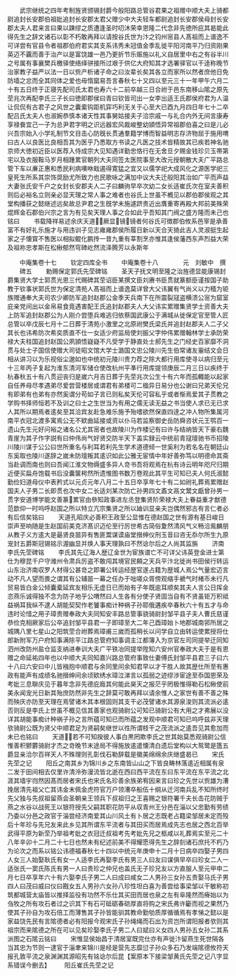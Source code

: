 <!-- { "loadSidebar": true } -->
　　武宗继统之四年考制旌贤颁锡封爵今般阳路总管谷君果之祖赠中顺大夫上骑都尉追封长安郡伯祖妣追封长安郡太君父赠少中大夫轻车都尉追封长安郡侯母封长安郡太夫人君来言曰果以踈缪之质遭逢圣时叨沐荣幸恩隆二代念非先徳所庇其曷能此得先生之辞文诸石以彰不朽敢再拜以请按谷氏世为汴之钧州宻县人髙祖而上谱逸不可详尝有官县令者祖郡伯府君实其支系讳秀未冠值金季乱徙平阳河南平乃归资刚果英迈不覊而善于治产以是富饶雄一邑乃更折节乐赈施以礼义自居里中右之有谷半川之号属有事襄樊兵檄驿使络绎骈接所过艰于供亿大府知其才选署驿官以干逹称晚节治家教子益严以法一日以赀产析诸子命之曰汝辈长矣其各立而家所以然者庶他日免防墙之忿而全其同体之爱也毋惰窳易吾言春秋七十又四以至元三十一年甲午六月二十有五日终于正寝先配司氏太君也寿六十二前卒越三日合祔于邑东南移山隂之原先茔兆次再配李氏三子长曰徳即郡侯曰青曰钦皆司出一女李出适王氏郡侯府君为人温让侃侃有古君子之风世之囊槖钩距机穽巧利无关于心至大已酉九月四日年七十二卒配吕氏太夫人也淑婉恭慎本诸天性其事舅姑接夫子洽宗戚一与礼合内外无间言康寿享禄飬宜己一子为总尹君字明之识远器宏风裁峻整幼頴悟异常祖郡伯喜之曰是儿必兴吾宗始入小学礼制节文目击心防旣长贯通羣籍学博而智益明志存济物屈于施用喟曰古人以良医比良相吾其为医乎乃悉取方书读之凡医之技术皆精故其已疾若神名驰京师大徳初近臣以医荐入侍成宗大见知遇详勤忠恪行在无舍旦夕赐金钱珍贝玉帯第宅以及衣服鞍马岁月相踵累官朝列大夫同签太医院事至大改元授朝散大夫广平路总管下车以亷正惠和悉民利病噢咻戢遏得寛猛之宜又以儒学祀大成风化之源医学祀三皇死生所系其崇饰奨励尤所致力也民歌咏之满加中议大夫迁般阳其治如广平而声益大妻张氏安千户之女封长安郡夫人二子曰麟驹早卒次幼二女长适崔氏次在室夫善积则后必裕名立则亲必显天理之常人事之难者也谷氏上世虽不槪见以郡伯郡侯观之其堂构播获之懿继述远矣故总尹君之生旣学未施遽跻贵近出膺重寄再殿大邦前美殊荣焜辉金石郡伯兴宗之言为有见矣天理人事之合如此乎吾知其门阀之盛方隆而未己也铭曰
　　书载降祥易述余庆天道厥显镜镜者何谷氏可徴郡伯攸系邑宰是承善富不有好礼乐施才与用违训子见志雍雍郡侯所履日新以天合天猗此吉人灵淑挺生起家之子懐寳不售医以相拟鲲化鹏抟一昔九重有莘割烹亦惟其逢侯藩西东声烈益大荣及祖祢忠孝斯在松楸郁然穹碑屹然流泽腾芳以永斯年

　　中庵集卷十七
　　钦定四库全书
　　中庵集卷十八　　　　元　刘敏中　撰
　　碑五
　　勅赐保定郭氏先茔碑铭
　　圣天子抚文明至隆之治旌德显能康锡封爵集贤大学士郭贯光恩三代赐碑其茔诏臣某撰文臣刘赓书臣贯就篆额臣谨按国子助教于钦事状郭氏世为保定清苑人髙祖而上谱逸莫详曾大父讳翼有气尚义以力穑为钜族赠通奉大夫司农少卿防军追封赵郡公金季天兵南下在所震裂冦盗横溃公宻为窟室庇亲党间出以金帛易食竟遇害配王氏追封赵郡夫人大父讳实累赠集贤学士资善大夫上防军追封赵郡公为人刚介尝堕兵难逃归依蔡国武康公于满城从徙保定官至管人匠总管以卒戊辰七月十二日葬于清苑小激里之北原祔樊氏梁氏并追封赵郡夫人二子父其长也讳希防次希奕质直不仕一女适少府监局使刘振父字仲伟累赠翰林学士承防荣禄大夫柱国追封赵国公夙頴悟嶷嶷不凡受学于静直处士郝先生之门经史百家靡不洞贯与处士子国信使赠大司徒昭文馆大学士潞国文忠公陵川先生伯常诸友軰结文会日相从讲习以为乐视俗尘邈如也中统初元陵川贵力荐之除大都行用库使寻以病归至元十三年丙子复起为淮东清河军储仓使改杭州平凖行用库提领庚辰二月三日以疾终于杭春秋五十有八贯迎丧归是嵗六月吉日葬于先茔兆次公生十有六年而孤輙能以起家自任养母尽孝遇弟尽爱尝营楼居或谓君有弟楼可二楹异日易分也公谢曰兄弟天伦兄有即弟有也弟有亦然奚谓分苟如子言已则私矣天伦可容私乎或者惭焉爱其子贯教之学购书择师恒若不及训之曰士之生世当为有用之儒无读无益之书当使人求已无已求人其所以期焉者逺矣至其洽宾友赴急难乐施予殆嗜欲然保直四逹之冲人物所集属河南平衣冠北渡多寓焉公无不欵曲延接或资以仆马若监察御史岳防舜咨状元王鹗百一遗山先生元好问裕之诸名公尤其宻者也故陵川为作楼记有曰许与结纳皆天下豪右魏青崖为其子作字説有曰仲伟尚气好贤交防半天下盖实録云中统前青冦璮驰书币招陵川陵川谋于公公曰世所重名与利耳若利先生学术道德倾一世奚利为若名名在朝廷山东奚取也陵川遂辞之嵗未防璮叛其逺识如此公雅无宦情中年好善弥笃以明德命其斋当赴调而南也则曰吾闻江淮文物缛盛多异人竒书吾将观焉在杭有诗云明年咫尺归期近便买扁舟饱载书后没囊箧枵然所遗惟图书数万卷观此其平生可知已夫人何氏淑懿勤俭妇道母仪中表矜式以元贞元年八月二十五日卒享年七十有二如祔礼葬焉累赠赵国夫人子男二长即贯也次中女二长适刘某次防亡孙男四文鼒文鬲文鬵文甗曾孙男一贯字安道博学能文善篆累官由叅知政事进左丞登集贤阶荣禄大夫上眷益重才猷德范歆仰一时呜呼赵国之所以特立亢宗集贤之所以廸训显亲夫岂偶然邪古有言仁者必有后信矣铭曰
　　天道孔昭庆必善积王政至公显惟在德赵国之世有源有基日峻日崇声至响随是生赵国前美克济髙识迈伦至行厉世希古简俗夐然清风气义畅洽鳯麟朋从教子义方逺大是朂贤良噐异有售匪鬻谋谟庙堂搢绅仪刑玉音曰咨无忝尔所生九原宠封五爵斯冠锡铭示渥幽显并焕人事天理孰曰不然谂尔后之人尚其监旃
　　济南李氏先茔碑铭
　　李氏其先辽海人歴辽金世为宦族谱亡不可详父讳英登金进士第仕为穆昆千户守潍州令肃兵厉盗不敢闯其境官民頼之天兵平汴北徙尚书田侯行转运山东治济南収罗人材得公甚竒之即署公转运经歴官遂占籍为歴城人焉公气量宏迈言动不凡人望而畏之谓其有公辅噐一幕之任办于咄嗟众胥傍观缩手褫气时楮币未行凡贸易皆白金公倾囊槖延宾友相乐无虚日已而始有子年既逾耳顺矣其夫人言公日挥金恣燕乐诚得独不念为防子地乎公喟然曰人生各有分使子贤固当自有不贤虽钜万积祗益祸耳我纵不逮人胡能契契作老饕事痴计种祸子孙耶俄遘疾卒春秋六十有五才与命违时论惜之用子璋贵赠奉政大夫同知安丰路总管事骁骑尉封邹平县子夫人曹氏慈谨恭俭克相厥家后公卒追封邹平县君一子即璋至大二年己酉璋始卜地郡城南郛所居之城隅八里七星山之阳筑茔合祔葬焉璋甫三嵗而孤稍长以问学自立由转运使累授将仕郎新附军万户府知事满除平江路总管府知事调主江都簿入为京官左司同提举迁同知泗州改防州盐仓监支纳进奉训大夫广平铁冶同提举陞知六安州官奉政大夫于是有恩赠之命延祐四年也以中顺大夫同知嘉兴路总管府事致仕妻傅氏封邹平县君三子曰六十八曰六安曰中儿皆襁抱中顺君与余同里闬余知君早以才干胜人故其歴仕所至有惠政有能声有成绩名驰搢绅间余顷欵绣水璋泣涕言以孤弱之迹缪渉宦途至忝国恩荣及考妣三息聨庆见于暮年念非先德庇廕其何能此昊天之报茫乎罔极惟得勒石松楸使前美永闻宠光日新其殆庶防然非先生之辞莫可敢再拜以请余惟人之家世有善不善之殊而殃庆亦防至天理在焉譬诸木其本根固则其支干必茂譬诸水其源泉浚则其流派必逺否则反是李氏上世虽不概见信其善家也观骑尉公可知已骑尉公有大用之才弗展以没详其胡能事痴计种祸子孙之言所蕴可知已而所蕴之发观中顺君可知已呜呼兹非天理欤骑尉公既为贤父中顺君足为贤嗣矣继世以徃所谓枝干之茂流派之逺吾见其愈加而未已也铭曰
　　天道若不可知揆彼人事白黒罔欺李氏之世其始莫悉观骑尉公信惟善积鬰欝骑尉才杰之竒晚节末途局不得施放逺遣懐清白遗后堂构以大鸳鹭是簉五爵显亲洽尔百祥天人不殊理则孔彰伐石勒辞载是徽美绵绵余庆继盛曷已
　　宋氏先茔之记
　　阳丘之南其乡为锦川乡之东南皆山山之下皆良畴林落逺近相属有泉二发于田间相去仅里许清泠弥漫流皆北逝在西曰西平流在东曰东平流在东平流之北涯其墙宇岿然因髙而居者宋氏也宋氏名珍善余族弟宥因来言曰珍之先世以赀雄为漕挽居清先祖父亡其讳金末佩金虎符官万户领漕卒船伍十纲从迁河南兵乱不知所终时先父独与先叔祖留燕会圣朝亲王领兵下叔祖归之王喜赐之银符署千夫长击花防贼于燕之水谷以战死王以银符授先父嗣其职花防平从収青州王分邑在淄以父忠勤有劳绩乃委以分邑之政官于淄尝经济南爱其山川风土有卜居之志既老占籍梁邹居未定而殁后十年珍与先兄友来此乡见其所谓东平流者与其田买而居焉成先志也居之西北百举武得平原为新茔乃举祖考妣之衣冠迁叔祖考先考妣先兄之柩咸以礼葬焉实至元二十八年辛卯十二月二十七日也然未有纪述前美不得耀愿得先生之辞刻诸石庶托不朽乃为论次之而系以铭公讳德福春秋七十四以中统元年庚申十二月十日病卒四娶子男四人女三人始娶耿氏有女一人适李氏再娶李氏有男三人曰友曰谋俱早卒曰珍女二人一适张氏一窦氏陈氏有男一人曰贵珍之仲兄也盖氏无子珍兄友以方直服人至元甲申二月七日卒享年六十有六娶李氏子男二人曰成曰咸女二人男孙三女孙五贵娶马氏子男四人曰茂曰威曰仪曰戡女五人男孙六女孙八珍性坦白喜为善尝给事梁邹以干敏称初筑都城营太庙皆以推择监役有功然不乐仕其买田而居也泉之左有阜隆然而瘠始以为刍牧之所有攻石者过之识其下有石可砥砺春硙厚直将购之宋氏弗许斸而视之果然乃使其子孙自为攻石倍工而薄售其子孙皆能驯其教命勤劬质厚循循焉有孝悌之懿以是家益饶先民有言隂德者必有阳报今观宋氏子孙绳绳而石出为资岂所谓阳报者欤则其祖宗而来隂德之所在可以见矣珍娶李氏子男二人曰斌曰义女四人男孙五女孙二其系派图之石隂云铭曰
　　宋惟显侯始昌于清居室既完仕亦有声徙汴留燕生死世隔各当其忠为节则一逮官于淄聿来锦川是经是营先志靡愆子孙众多石乃发端隂德攸符天报孔敦平流之泉渊渊其源昭先有铭谂尔后昆【案原本下接梁邹黄氏先茔之记八字显系错误今删去】
　　阳丘崔氏先茔之记
